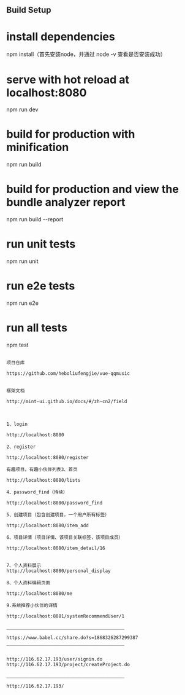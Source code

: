 ## Build Setup


# install dependencies
npm install（首先安装node，并通过 node -v 查看是否安装成功）

# serve with hot reload at localhost:8080
npm run dev

# build for production with minification
npm run build

# build for production and view the bundle analyzer report
npm run build --report

# run unit tests
npm run unit

# run e2e tests
npm run e2e

# run all tests
npm test
```

项目仓库

https://github.com/heboliufengjie/vue-qqmusic


框架文档

http://mint-ui.github.io/docs/#/zh-cn2/field



1、login  

http://localhost:8080

2、register

http://localhost:8080/register

有趣项目，有趣小伙伴列表3、首页 

http://localhost:8080/lists

4、password_find（待续）

http://localhost:8080/password_find

5、创建项目（包含创建项目，一个用户所有标签）

http://localhost:8080/item_add

6、项目详情（项目详情、该项目关联标签，该项目成员）

http://localhost:8080/item_detail/16


7、个人资料展示
http://localhost:8080/personal_display

8、个人资料编辑页面

http://localhost:8080/me

9.系统推荐小伙伴的详情

http://localhost:8081/systemRecommendUser/1

___________________________________________

https://www.babel.cc/share.do?s=1868326287299387
___________________________________________


http://116.62.17.193/user/signin.do
http://116.62.17.193/project/createProject.do

___________________________________________

http://116.62.17.193/


